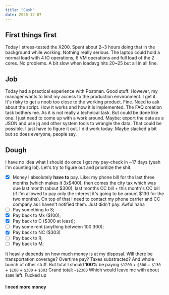 ```yaml
---
title: "Cash"
date: 2020-12-07
---
```


## First things first

Today I stress-tested the X200. Spent about 2~3 hours doing that in the
background while working. Nothing really serious. The laptop could hold a normal
load with 4 IO operations, 6 VM operations and full load of the 2 cores. No
problems. A bit slow when loadavg hits 20~25 but all in all fine.

## Job

Today had a practical experience with Postman. Good stuff. However, my manager
wants to limit my access to the production environment. I get it. It's risky to
get a noob too close to the working product. Fine. Need to ask about the script.
How it works and how it is implemented. 
The FAQ creation task bothers me. As it is not really a technical task. But
could be done like one. I just need to come up with a work around. Maybe:
export the data as a JSON and use jq and other system tools to wrangle the data.
That could be possible.
I just have to figure it out.
I did work today. Maybe slacked a bit but so does everyone, people say. 

## Dough

I have no idea what I should do once I got my pay-check in ~17 days (yeah I'm
counting lol). Let's try to figure out and prioritize the shit.
- [x] Money I absolutely **have to** pay. Like: my phone bill for the last three
  months (which makes it 3x$400), then comes the city tax which was due
last month (about $300), last months CC bill + this month's CC bill (if I'm
allowed to pay only the interest it's going to be arount $130 for the two
months). On top of that I need to contact my phone carrier and CC company as I
haven't notified them. Just didn't pay. Awful haha
- [ ] Pay something to S;
- [x] Pay back to Mx ($100);
- [x] Pay back to C ($300 at least);
- [ ] Pay some rent (anything between $100~$300);
- [x] Pay back to NC ($303)
- [ ] Pay back to R;
- [ ] Pay back to M;

It heavily depends on how much money is at my disposal. Will there be
transportation coverage? Overtime pay? Taxes substracted? And whole bunch of
other stuff.
But total I should **100%** be paying `$1200` + `$300` + `$130` + `$100` +
`$300` + `$303` 
Grand total: `~$2300`
Which would leave me with about `$500` left. Fucked up
#### __I need more money__
